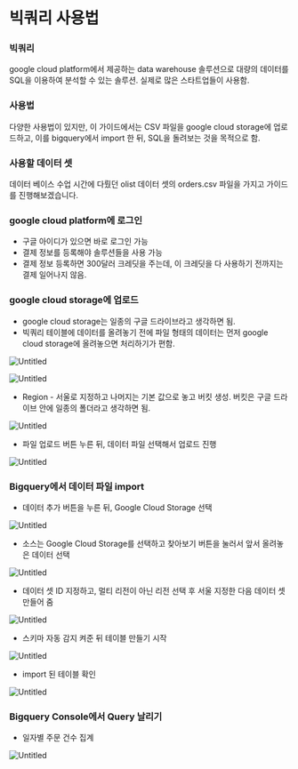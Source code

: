 # 빅쿼리 사용법

### 빅쿼리

google cloud platform에서 제공하는 data warehouse 솔루션으로 대량의 데이터를 SQL을 이용하여 분석할 수 있는 솔루션. 실제로 많은 스타트업들이 사용함.

### 사용법

다양한 사용법이 있지만, 이 가이드에서는 CSV 파일을 google cloud storage에 업로드하고, 이를 bigquery에서 import 한 뒤, SQL을 돌려보는 것을 목적으로 함.

### 사용할 데이터 셋

데이터 베이스 수업 시간에 다뤘던 olist 데이터 셋의 orders.csv 파일을 가지고 가이드를 진행해보겠습니다.

### google cloud platform에 로그인

- 구글 아이디가 있으면 바로 로그인 가능
- 결제 정보를 등록해야 솔루션들을 사용 가능
- 결제 정보 등록하면 300달러 크레딧을 주는데, 이 크레딧을 다 사용하기 전까지는 결제 일어나지 않음.

### google cloud storage에 업로드

- google cloud storage는 일종의 구글 드라이브라고 생각하면 됨.
- 빅쿼리 테이블에 데이터를 올려놓기 전에 파일 형태의 데이터는 먼저 google cloud storage에 올려놓으면 처리하기가 편함.

![Untitled](%E1%84%87%E1%85%B5%E1%86%A8%E1%84%8F%E1%85%AF%E1%84%85%E1%85%B5%20%E1%84%89%E1%85%A1%E1%84%8B%E1%85%AD%E1%86%BC%E1%84%87%E1%85%A5%E1%86%B8%20d4d5ebcb606543d285f627eae2e60b0e/Untitled.png)

![Untitled](%E1%84%87%E1%85%B5%E1%86%A8%E1%84%8F%E1%85%AF%E1%84%85%E1%85%B5%20%E1%84%89%E1%85%A1%E1%84%8B%E1%85%AD%E1%86%BC%E1%84%87%E1%85%A5%E1%86%B8%20d4d5ebcb606543d285f627eae2e60b0e/Untitled%201.png)

- Region - 서울로 지정하고 나머지는 기본 값으로 놓고 버킷 생성. 버킷은 구글 드라이브 안에 일종의 폴더라고 생각하면 됨.

![Untitled](%E1%84%87%E1%85%B5%E1%86%A8%E1%84%8F%E1%85%AF%E1%84%85%E1%85%B5%20%E1%84%89%E1%85%A1%E1%84%8B%E1%85%AD%E1%86%BC%E1%84%87%E1%85%A5%E1%86%B8%20d4d5ebcb606543d285f627eae2e60b0e/Untitled%202.png)

- 파일 업로드 버튼 누른 뒤, 데이터 파일 선택해서 업로드 진행

![Untitled](%E1%84%87%E1%85%B5%E1%86%A8%E1%84%8F%E1%85%AF%E1%84%85%E1%85%B5%20%E1%84%89%E1%85%A1%E1%84%8B%E1%85%AD%E1%86%BC%E1%84%87%E1%85%A5%E1%86%B8%20d4d5ebcb606543d285f627eae2e60b0e/Untitled%203.png)

### Bigquery에서 데이터 파일 import

- 데이터 추가 버튼을 누른 뒤, Google Cloud Storage 선택

![Untitled](%E1%84%87%E1%85%B5%E1%86%A8%E1%84%8F%E1%85%AF%E1%84%85%E1%85%B5%20%E1%84%89%E1%85%A1%E1%84%8B%E1%85%AD%E1%86%BC%E1%84%87%E1%85%A5%E1%86%B8%20d4d5ebcb606543d285f627eae2e60b0e/Untitled%204.png)

- 소스는 Google Cloud Storage를 선택하고 찾아보기 버튼을 눌러서 앞서 올려놓은 데이터 선택

![Untitled](%E1%84%87%E1%85%B5%E1%86%A8%E1%84%8F%E1%85%AF%E1%84%85%E1%85%B5%20%E1%84%89%E1%85%A1%E1%84%8B%E1%85%AD%E1%86%BC%E1%84%87%E1%85%A5%E1%86%B8%20d4d5ebcb606543d285f627eae2e60b0e/Untitled%205.png)

- 데이터 셋 ID 지정하고, 멀티 리전이 아닌 리전 선택 후 서울 지정한 다음 데이터 셋 만들어 줌

![Untitled](%E1%84%87%E1%85%B5%E1%86%A8%E1%84%8F%E1%85%AF%E1%84%85%E1%85%B5%20%E1%84%89%E1%85%A1%E1%84%8B%E1%85%AD%E1%86%BC%E1%84%87%E1%85%A5%E1%86%B8%20d4d5ebcb606543d285f627eae2e60b0e/Untitled%206.png)

- 스키마 자동 감지 켜준 뒤 테이블 만들기 시작

![Untitled](%E1%84%87%E1%85%B5%E1%86%A8%E1%84%8F%E1%85%AF%E1%84%85%E1%85%B5%20%E1%84%89%E1%85%A1%E1%84%8B%E1%85%AD%E1%86%BC%E1%84%87%E1%85%A5%E1%86%B8%20d4d5ebcb606543d285f627eae2e60b0e/Untitled%207.png)

- import 된 테이블 확인

![Untitled](%E1%84%87%E1%85%B5%E1%86%A8%E1%84%8F%E1%85%AF%E1%84%85%E1%85%B5%20%E1%84%89%E1%85%A1%E1%84%8B%E1%85%AD%E1%86%BC%E1%84%87%E1%85%A5%E1%86%B8%20d4d5ebcb606543d285f627eae2e60b0e/Untitled%208.png)

### Bigquery Console에서 Query 날리기

- 일자별 주문 건수 집계

![Untitled](%E1%84%87%E1%85%B5%E1%86%A8%E1%84%8F%E1%85%AF%E1%84%85%E1%85%B5%20%E1%84%89%E1%85%A1%E1%84%8B%E1%85%AD%E1%86%BC%E1%84%87%E1%85%A5%E1%86%B8%20d4d5ebcb606543d285f627eae2e60b0e/Untitled%209.png)